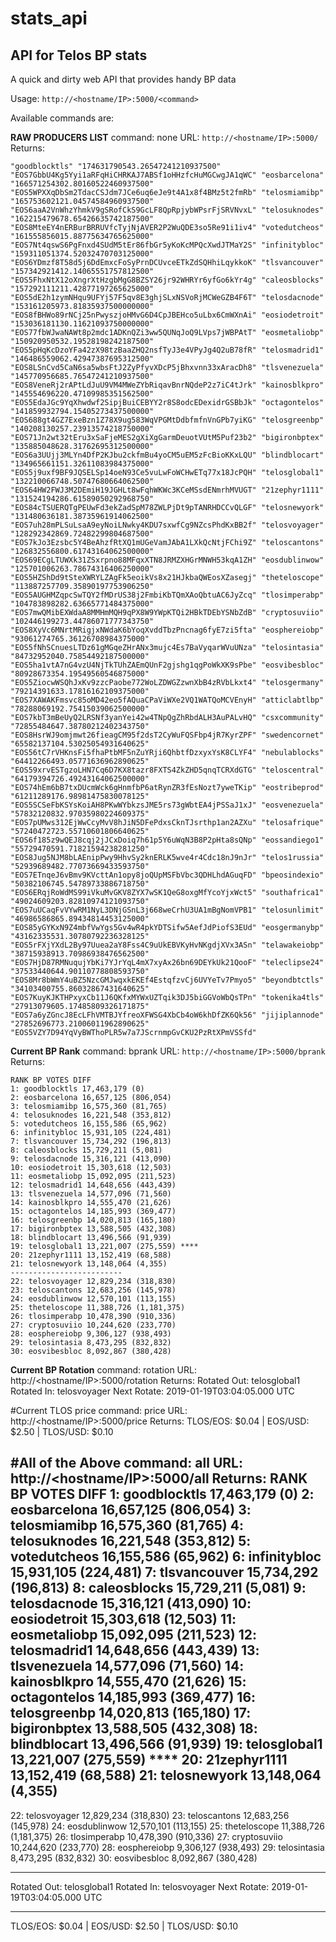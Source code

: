 # stats_api

## API for Telos BP stats

A quick and dirty web API that provides handy BP data

Usage:  `http://<hostname/IP>:5000/<command>`

Available commands are:

**RAW PRODUCERS LIST**
command: none
URL:  `http://<hostname/IP>:5000/`
Returns:

    "goodblocktls" "174631790543.26547241210937500" "EOS7GbbU4Kg5Yyi1aRFqHiCHRKAJ7ABSf1oHHzfcHuMGCwgJA1qWC" "eosbarcelona" "166571254302.80160522460937500" "EOS5WPXXqDbSm2TdacCSJdm7JCe6uq6eJe9t4A1x8f4BMz5t2fmRb" "telosmiamibp" "165753602121.04574584960937500" "EOS6aaA2VnWhzYhmkV9gSRofCkS9GcLF8QpRpjybWPsrFjSRVNvxL" "telosuknodes" "162215479678.65426635742187500" "EOS8MteEY4nERBurBRRUVfcTyjNjAVER2P2WuQDE3so5Re91i1iv4" "votedutcheos" "161555856015.88775634765625000" "EOS7Nt4qswS6PgFnxd4SUdM5tEr86fbGr5yKoKcMPQcXwdJTMaY2S" "infinitybloc" "159311051374.52032470703125000" "EOS6YDmzf8T58d5j6DdEmxcFoSyPrnDCUvceETkZdSQHhiLqykkoK" "tlsvancouver" "157342921412.14065551757812500" "EOS5FhxNtX12oXngrXtHzgbMgG8BZSY26jr92WHRYr6yfGo6kYr4g" "caleosblocks" "157292111211.42877197265625000" "EOS5dE2h1zymNHqu9UFYj57F5qv8E3ghjSLxNSVoRjMCWeGZB4F6T" "telosdacnode" "153161205973.81835937500000000" "EOS8fBHWo89rNCj25nPwyszjoHMvG6D4CpJBEHco5uLbx6CmWXnAi" "eosiodetroit" "153036181130.11621093750000000" "EOS77fbWJwaNAWt8p2mdc1ADKnQZi3ww5QUNqJoQ9LVps7jWBPAtT" "eosmetaliobp" "150920950532.19528198242187500" "EOS5pHqKcDzoYFa42zX98tzBaaZHQ2nsfTyJ3e4VPyJg4Q2uB78fR" "telosmadrid1" "146486559062.42947387695312500" "EOS8LSnCvd5CaN6sa5wbsFtJ2ZyPfyvXDcP5jBhxvnn33xAracDh8" "tlsvenezuela" "145770956685.76547241210937500" "EOS8VeneRj2rAPtLdJuU9VM4MWeZYbRiqavBnrNQdeP2z7iC4tJrk" "kainosblkpro" "145554696220.47109985351562500" "EOS5EdaJGc9YqXhwdwf2SipjBuiCEBYY2r8S8odcEDexidrGSBbJk" "octagontelos" "141859932794.15405273437500000" "EOS688gt4GZ7ExeBzn1Z78X9ug583WqVPGMtDdbfmfnVnGPb7yiKG" "telosgreenbp" "140208130257.23913574218750000" "EOS71Jn2wt32tEru3xSaFjeMES2gXiXgGarmDeuotVUtM5Puf23b2" "bigironbptex" "135885048628.31762695312500000" "EOS6a3UUjj3MLYn4DfP2KJbu2ckfmBu4yoCM5uEM5zFcBioKKxLQU" "blindblocart" "134965661151.32611083984375000" "EOS5j9uxf9BF9JQSELSp14oeN93Ce5vuLwFoWCHwETq77x18JcPQH" "telosglobal1" "132210066748.50747680664062500" "EOS64HW2FWJ3M2DEmiH19JGHLt8wFqhWKWc3KCeMSsdENmrhMVUGT" "21zephyr1111" "131524194286.61589050292968750" "EOS84cTSUERQTgPEUwFd3ekZadSpM78ZWLPjDt9pTANRHDCCvQLGF" "telosnewyork" "131480636181.38735961914062500" "EOS7uh28mPLSuLsaA9eyNoiLNwky4KDU7sxwfCg9NZcsPhdKxBB2f" "telosvoyager" "128292342869.72482299804687500" "EOS7kJo3Ezsbc5Y4BeAhzfRtXQ1mUGeVamJAbA1LXkQcNtjFChi9Z" "teloscantons" "126832556800.61743164062500000" "EOS69ECgLTUWXk31ZSxrpno88MFqxXTN8JRMZXHGrMNWH53kqA1ZH" "eosdublinwow" "125701006263.78674316406250000" "EOS5HZShDd9tSteXWRYLZAgFk5eoikVs8x21HJkbaQWEosXZasegj" "theteloscope" "113887257709.35890197753906250" "EOS5AUGHMZqpcSwTQY2fMDrUS38j2FmbiKbTQmXAoQbtuAC6JyZcq" "tlosimperabp" "104783898282.63665771484375000" "EOS7mwQMibEXWdaA8MMHmMQH9qPX8W9YWpKTQi2HBkTDEbYSNbZdB" "cryptosuviio" "102446199273.44786071777343750" "EOS8XyVc6MNrtMRigjxNWdaK6bYoqXvddTbzPncnag6fyE7zi5fta" "eosphereiobp" "93061274765.36126708984375000" "EOS5fNhSCnuesLTDz61gMGqeZHrANx3mujc4Es7BaVyqarWVuUNza" "telosintasia" "84732952040.75854492187500000" "EOS5ha1vtA7nG4vzU4NjTkTUhZAEmQUnF2gjshg1qgPoWkXK9sPbe" "eosvibesbloc" "80928673354.19549560546875000" "EOS5ZiocwWSQhJxKv9zzcPaobe772WoLZDWGZzwnXbB4zRVbLkxt4" "telosgermany" "79214391633.17816162109375000" "EOS7XAWAKFmsvc85oMD42eo5fAQuaCPaViWXe2VQ1WATQoMCVEnyH" "atticlabtlbp" "78288069192.75415039062500000" "EOS7kbT3mBeUyQ2LRSNf3yanYei42w4TNpQgZhRbdALH3AuPALvHQ" "csxcommunity" "72855484647.38780212402343750" "EOS8HsrWJ9omjmwt26fieagCM95f2dsT2CyWuFQSFbp4jR7KyrZPF" "swedencornet" "65582137104.53025054931640625" "EOS56tC7rVHKnsFi5fhaPtbMF5nZuYRji6QhbtfDzxyxYsK8CLYF4" "nebulablocks" "64412266493.05771636962890625" "EOS59xrvESTgzoLHN7Cq6D7KX8tazr8FXTS4ZkZHD5qnqTCRXdGTG" "teloscentral" "64179394726.49243164062500000" "EOS74hEm6bB7txDUcmWck6gHnmfbP6atRynZR3fEsNozt7yweTKip" "eostribeprod" "61211289176.98981475830078125" "EOS5SCSeFbKSYsKoiAH8PKwWYbkzsJME5rs73gWbtEA4jPSSaJ1xJ" "eosvenezuela" "57832120832.97035980224609375" "EOS7pUMws312EjWwCcyMvV8hJiN5DFePdxsCknTJsrthp1an2AZXu" "telosafrique" "57240472723.55710601806640625" "EOS6f185z9wQEJ8cqj2jJCxDoiq7h61p5Y6uWqN3B8P2pHta8sQNp" "eossandiego1" "55729470591.71821594238281250" "EOS8Jug5NJM8bLAEnipPwy9HhvSy2knERLK5wve4r4Cdc18nJ9nJr" "telos1russia" "52939689482.77073669433593750" "EOS7ETnqeJ6vBmv9KVcttAn1opy8joQUpMSFbVbc3QDHLhdAGuqFD" "bpeosindexio" "50382106745.54789733886718750" "EOS6ERqjRoWdMS99iVkuMvGKV8ZYX7wSK1QeG8oxgMfYcoYjxWct5" "southafrica1" "49024609203.82810974121093750" "EOS7uUCaqFvVYwRM1NyL3DNjGSnL3j668weCrhU3UA1mBgNomVPB1" "telosunlimit" "46986586865.89434814453125000" "EOS85yGYKxN9Z4mbfVwYgs5Gv4wR4pkYDTSifw5AefJdPiofS3EUd" "eosgermanybp" "43162335531.30780792236328125" "EOS5rFXjYXdL2By97Uuea2aY8Fss4C9uUkEBVKyHvNKgdjXVx3ASn" "telawakeiobp" "38715938913.70986938476562500" "EOS7HjD87RMNuqujYbKi7YJrYqL4mX7xyAx26bn69DEYkUk21QooF" "teleclipse24" "37533440644.90110778808593750" "EOS8Mr8bWmY4uBZ5NzcGMJwqxkEKEf4EstqfzvCj6UVYeTv7Pmyo5" "beyondbtctls" "34103400755.86032867431640625" "EOS7KuyKJKTHPxyxCb11J6QKfxMYWxUZTqik3DJ5biGGVoWbQsTPn" "tokenika4tls" "27913079605.17485809326171875" "EOS7a6yZGncJ8EcLFhVMTBJYfreoXFWSG4XbCb4oW6khDfZK6Qk56" "jijiplannode" "27852696773.21006011962890625" "EOS5VZY7D94YqVyBWThoPLR5w7a7JScrnmpGvCKU2PzRtXPmVSSfd"

**Current BP Rank**
command: bprank
URL:  `http://<hostname/IP>:5000/bprank`
Returns:

    RANK BP VOTES DIFF
    1: goodblocktls 17,463,179 (0)
    2: eosbarcelona 16,657,125 (806,054)
    3: telosmiamibp 16,575,360 (81,765)
    4: telosuknodes 16,221,548 (353,812)
    5: votedutcheos 16,155,586 (65,962)
    6: infinitybloc 15,931,105 (224,481)
    7: tlsvancouver 15,734,292 (196,813)
    8: caleosblocks 15,729,211 (5,081)
    9: telosdacnode 15,316,121 (413,090)
    10: eosiodetroit 15,303,618 (12,503)
    11: eosmetaliobp 15,092,095 (211,523)
    12: telosmadrid1 14,648,656 (443,439)
    13: tlsvenezuela 14,577,096 (71,560)
    14: kainosblkpro 14,555,470 (21,626)
    15: octagontelos 14,185,993 (369,477)
    16: telosgreenbp 14,020,813 (165,180)
    17: bigironbptex 13,588,505 (432,308)
    18: blindblocart 13,496,566 (91,939)
    19: telosglobal1 13,221,007 (275,559) ****
    20: 21zephyr1111 13,152,419 (68,588)
    21: telosnewyork 13,148,064 (4,355)
    -------------------------
    22: telosvoyager 12,829,234 (318,830)
    23: teloscantons 12,683,256 (145,978)
    24: eosdublinwow 12,570,101 (113,155)
    25: theteloscope 11,388,726 (1,181,375)
    26: tlosimperabp 10,478,390 (910,336)
    27: cryptosuviio 10,244,620 (233,770)
    28: eosphereiobp 9,306,127 (938,493)
    29: telosintasia 8,473,295 (832,832)
    30: eosvibesbloc 8,092,867 (380,428)

**Current BP Rotation**
command: rotation
URL:  http://<hostname/IP>:5000/rotation
Returns:
Rotated Out: telosglobal1
Rotated In: telosvoyager
Next Rotate: 2019-01-19T03:04:05.000 UTC

#Current TLOS price
command: price
URL:  http://<hostname/IP>:5000/price
Returns:
TLOS/EOS: $0.04 | EOS/USD: $2.50 | TLOS/USD: $0.10

#All of the Above
command: all
URL:  http://<hostname/IP>:5000/all
Returns:
RANK BP VOTES DIFF
1: goodblocktls 17,463,179 (0)
2: eosbarcelona 16,657,125 (806,054)
3: telosmiamibp 16,575,360 (81,765)
4: telosuknodes 16,221,548 (353,812)
5: votedutcheos 16,155,586 (65,962)
6: infinitybloc 15,931,105 (224,481)
7: tlsvancouver 15,734,292 (196,813)
8: caleosblocks 15,729,211 (5,081)
9: telosdacnode 15,316,121 (413,090)
10: eosiodetroit 15,303,618 (12,503)
11: eosmetaliobp 15,092,095 (211,523)
12: telosmadrid1 14,648,656 (443,439)
13: tlsvenezuela 14,577,096 (71,560)
14: kainosblkpro 14,555,470 (21,626)
15: octagontelos 14,185,993 (369,477)
16: telosgreenbp 14,020,813 (165,180)
17: bigironbptex 13,588,505 (432,308)
18: blindblocart 13,496,566 (91,939)
19: telosglobal1 13,221,007 (275,559) ****
20: 21zephyr1111 13,152,419 (68,588)
21: telosnewyork 13,148,064 (4,355)
-------------------------
22: telosvoyager 12,829,234 (318,830)
23: teloscantons 12,683,256 (145,978)
24: eosdublinwow 12,570,101 (113,155)
25: theteloscope 11,388,726 (1,181,375)
26: tlosimperabp 10,478,390 (910,336)
27: cryptosuviio 10,244,620 (233,770)
28: eosphereiobp 9,306,127 (938,493)
29: telosintasia 8,473,295 (832,832)
30: eosvibesbloc 8,092,867 (380,428)

-----------------------
Rotated Out: telosglobal1
Rotated In: telosvoyager
Next Rotate: 2019-01-19T03:04:05.000 UTC

------------------------
TLOS/EOS: $0.04 | EOS/USD: $2.50 | TLOS/USD: $0.10
<!--stackedit_data:
eyJoaXN0b3J5IjpbLTEzNDk3MTkxMDddfQ==
-->